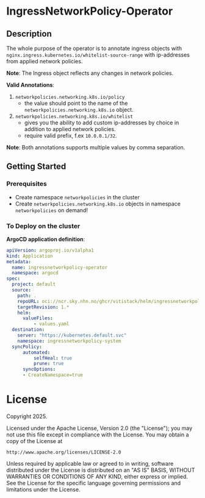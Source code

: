 # IngressNetworkPolicy-Operator

## Description
The whole purpose of the operator is to annotate ingress objects with ``nginx.ingress.kubernetes.io/whitelist-source-range`` with ip-addresses from applied network policies.

**Note**: The Ingress object reflects any changes in network policies.

**Valid Annotations**:
1. ``networkpolicies.networking.k8s.io/policy`` 
   - the value should point to the name of the ``networkpolicies.networking.k8s.io`` object.
2. ``networkpolicies.networking.k8s.io/whitelist`` 
   - gives you the ability to add custom ip-addresses by choice in addition to applied network policies.
   - require valid prefix, f.ex ``10.0.0.1/32``.
  
**Note**: Both annotations supports multiple values by comma separation.

## Getting Started

### Prerequisites
- Create namespace ``networkpolicies`` in the cluster
- Create ``networkpolicies.networking.k8s.io`` objects in namespace ``networkpolicies`` on demand!

### To Deploy on the cluster

**ArgoCD application definition**:
```yaml
apiVersion: argoproj.io/v1alpha1
kind: Application
metadata:
  name: ingressnetworkpolicy-operator
  namespace: argocd
spec:
  project: default
  source:
    path: .
    repoURL: oci://ncr.sky.nhn.no/ghcr/vitistack/helm/ingressnetworkpolicy-operator
    targetRevision: 1.*
    helm:
      valueFiles:
          - values.yaml
  destination:
    server: "https://kubernetes.default.svc"
    namespace: ingressnetworkpolicy-system
  syncPolicy:
      automated:
          selfHeal: true
          prune: true
      syncOptions:
      - CreateNamespace=true
```

# License

Copyright 2025.

Licensed under the Apache License, Version 2.0 (the "License");
you may not use this file except in compliance with the License.
You may obtain a copy of the License at

    http://www.apache.org/licenses/LICENSE-2.0

Unless required by applicable law or agreed to in writing, software
distributed under the License is distributed on an "AS IS" BASIS,
WITHOUT WARRANTIES OR CONDITIONS OF ANY KIND, either express or implied.
See the License for the specific language governing permissions and
limitations under the License.

